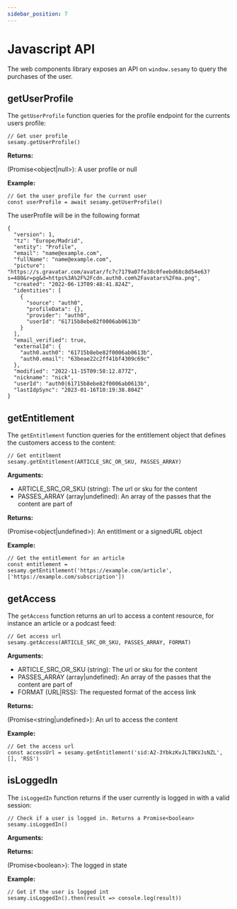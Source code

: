 ```yaml
---
sidebar_position: 7
---
```


# Javascript API

The web components library exposes an API on `window.sesamy` to query the purchases of the user.

## getUserProfile

The `getUserProfile` function queries for the profile endpoint for the currents users profile:

```
// Get user profile
sesamy.getUserProfile()
```

**Returns:**

(Promise<object|null\>): A user profile or null

**Example:**

```
// Get the user profile for the current user
const userProfile = await sesamy.getUserProfile()
```

The userProfile will be in the following format

```
{
  "version": 1,
  "tz": "Europe/Madrid",
  "entity": "Profile",
  "email": "name@example.com",
  "fullName": "name@example.com",
  "picture": "https://s.gravatar.com/avatar/fc7c7179a07fe38c0feebd68c8d54e63?s=480&r=pg&d=https%3A%2F%2Fcdn.auth0.com%2Favatars%2Fma.png",
  "created": "2022-06-13T09:48:41.824Z",
  "identities": [
    {
      "source": "auth0",
      "profileData": {},
      "provider": "auth0",
      "userId": "61715b8ebe82f0006ab0613b"
    }
  ],
  "email_verified": true,
  "externalId": {
    "auth0.auth0": "61715b8ebe82f0006ab0613b",
    "auth0.email": "63beae22c2ff41bf4309c69c"
  },
  "modified": "2022-11-15T09:58:12.877Z",
  "nickname": "nick",
  "userId": "auth0|61715b8ebe82f0006ab0613b",
  "lastIdpSync": "2023-01-16T10:19:38.804Z"
}
```

## getEntitlement

The `getEntitlement` function queries for the entitlement object that defines the customers access to the content:

```
// Get entitlment
sesamy.getEntitlement(ARTICLE_SRC_OR_SKU, PASSES_ARRAY)
```

**Arguments:**

- ARTICLE_SRC_OR_SKU (string): The url or sku for the content
- PASSES_ARRAY (array|undefined): An array of the passes that the content are part of

**Returns:**

(Promise<object|undefined\>): An entitlment or a signedURL object

**Example:**

```
// Get the entitlement for an article
const entitlement = sesamy.getEntitlement('https://example.com/article', ['https://example.com/subscription'])
```

## getAccess

The `getAccess` function returns an url to access a content resource, for instance an article or a podcast feed:

```
// Get access url
sesamy.getAccess(ARTICLE_SRC_OR_SKU, PASSES_ARRAY, FORMAT)
```

**Arguments:**

- ARTICLE_SRC_OR_SKU (string): The url or sku for the content
- PASSES_ARRAY (array|undefined): An array of the passes that the content are part of
- FORMAT (URL|RSS): The requested format of the access link

**Returns:**

(Promise<string|undefined\>): An url to access the content

**Example:**

```
// Get the access url
const accessUrl = sesamy.getEntitlement('sid:A2-3YbkzKvJLT8KVJsNZL', [], 'RSS')
```

## isLoggedIn

The `isLoggedIn` function returns if the user currently is logged in with a valid session:

```
// Check if a user is logged in. Returns a Promise<boolean>
sesamy.isLoggedIn()
```

**Arguments:**

**Returns:**

(Promise<boolean\>): The logged in state

**Example:**

```
// Get if the user is logged int
sesamy.isLoggedIn().then(result => console.log(result))
```
